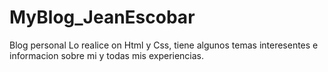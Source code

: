 # MyBlog_JeanEscobar
Blog personal
Lo realice on Html y Css, tiene algunos temas interesentes e informacion sobre mi y todas mis experiencias.

